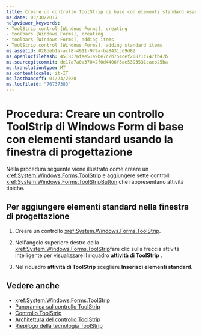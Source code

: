 ```yaml
---
title: Creare un controllo ToolStrip di base con elementi standard usando la finestra di progettazione
ms.date: 03/30/2017
helpviewer_keywords:
- ToolStrip control [Windows Forms], creating
- toolbars [Windows Forms], creating
- toolbars [Windows Forms], adding items
- ToolStrip control [Windows Forms], adding standard items
ms.assetid: 028deb1a-acf8-4911-979a-ba8431cd9d82
ms.openlocfilehash: 4518376fae51a9be7c2b754cef20871c747fb47b
ms.sourcegitcommit: de17a7a0a37042f0d4406f5ae5393531caeb25ba
ms.translationtype: MT
ms.contentlocale: it-IT
ms.lasthandoff: 01/24/2020
ms.locfileid: "76737383"
---
```

# <a name="how-to-create-a-basic-windows-forms-toolstrip-with-standard-items-using-the-designer"></a>Procedura: Creare un controllo ToolStrip di Windows Form di base con elementi standard usando la finestra di progettazione
Nella procedura seguente viene illustrato come creare un <xref:System.Windows.Forms.ToolStrip> e aggiungere sette controlli <xref:System.Windows.Forms.ToolStripButton> che rappresentano attività tipiche.

## <a name="to-add-standard-items-in-the-designer"></a>Per aggiungere elementi standard nella finestra di progettazione

1. Creare un controllo <xref:System.Windows.Forms.ToolStrip>.

2. Nell'angolo superiore destro della <xref:System.Windows.Forms.ToolStrip>fare clic sulla freccia attività intelligente per visualizzare il riquadro **attività di ToolStrip** .

3. Nel riquadro **attività di ToolStrip** scegliere **Inserisci elementi standard**.

## <a name="see-also"></a>Vedere anche

- <xref:System.Windows.Forms.ToolStrip>
- [Panoramica sul controllo ToolStrip](toolstrip-control-overview-windows-forms.md)
- [Controllo ToolStrip](toolstrip-control-windows-forms.md)
- [Architettura del controllo ToolStrip](toolstrip-control-architecture.md)
- [Riepilogo della tecnologia ToolStrip](toolstrip-technology-summary.md)
